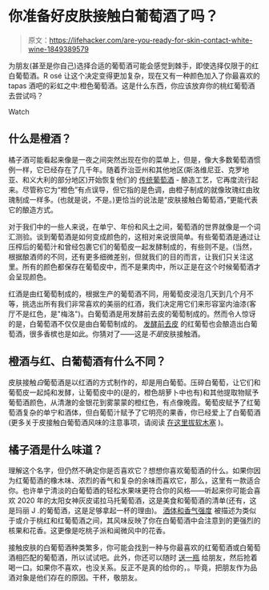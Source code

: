 # 你准备好皮肤接触白葡萄酒了吗？

> 原文：<https://lifehacker.com/are-you-ready-for-skin-contact-white-wine-1849389579>

为朋友(甚至是你自己)选择合适的葡萄酒可能会感觉到棘手，即使选择仅限于的红白葡萄酒。R osé 让这个决定变得更加复杂，现在又有一种颜色加入了你最喜欢的 tapas 酒吧的彩虹之中:橙色葡萄酒。这是什么东西，你应该放弃你的桃红葡萄酒去尝试吗？

Watch

## 什么是橙酒？

橘子酒可能看起来像是一夜之间突然出现在你的菜单上，但是，像大多数葡萄酒惯例一样，它已经存在了几千年。随着乔治亚州和其他地区(斯洛维尼亚、克罗地亚、和义大利的部分地区)开始恢复他们的 [传统葡萄酒](https://vinepair.com/articles/orange-wine-glow-up/) - 酿造工艺，它再度流行起来。尽管称它为“橙色”有点误导，但它指的是色调，由橙子制成的就像玫瑰红由玫瑰制成一样多。(也就是说，不是。)更恰当的说法是“皮肤接触白葡萄酒，”更能代表它的酿造方式。

对于我们中的一些人来说，在单宁、年份和风土之间，葡萄酒的世界就像是一个词汇测验。谈到葡萄酒是如何变成颜色的，这相对来说很简单。有些葡萄酒是通过让压榨后的葡萄汁和曾经包裹它们的葡萄皮一起发酵制成的，有些则不是。(当然，根据酿酒师的不同，还有更多细微差别，但就我们的目的而言，让我们只关注这里。所有的颜色都保存在葡萄皮中，而不是果肉中，所以正是在这个时候葡萄酒才会呈现颜色。

红酒是由红葡萄制成的，根据生产的葡萄酒不同，用葡萄皮浸泡几天到几个月不等，挑选出所有我们非常喜欢的美丽的红酒，我们决定用它们来形容室内油漆(客厅不是红色，是"梅洛")。白葡萄酒是用发酵前去皮的葡萄制成的。然而令人惊讶的是，白葡萄酒不仅仅是由白葡萄制成的。 [发酵前去皮](https://www.foodandwine.com/wine/whats-difference-between-red-and-white-wine#:~:text=When%20making%20white%20wine%2C%20the,known%20as%20Blanc%20de%20Noir.) 的红葡萄也会酿造出白葡萄酒，很多香槟也是如此。你猜对了——这是*不是*皮肤接触酒。

## 橙酒与红、白葡萄酒有什么不同？

皮肤接触*白*葡萄酒是以红酒的方式制作的，却是用白葡萄。压碎白葡萄，让它们和葡萄皮一起炖和发酵，让葡萄皮中的(是的，橙色胡萝卜中也有)和其他提取物赋予葡萄酒颜色，从清澈的金银花到雾蒙蒙的橙红色，有点像晚霞。葡萄皮赋予了红葡萄酒复杂的单宁和酒体，但白葡萄汁赋予了它明亮的果香，你已经爱上了白葡萄酒(更多关于皮接触白葡萄酒风味的注意事项，请阅读 [在这里拔软木塞](https://pullthecork.co.uk/what-you-need-to-know-about-orange-wine/#:~:text=Some%20people%20call%20it%20Georgian,birthplace%20of%20skin%20contact%20wine.&text=The%20wine%20can%20taste%20like,depth%20of%20natural%20red%20wine.) )。

## 橘子酒是什么味道？

理解这个名字，但仍然不确定你是否喜欢它？想想你喜欢葡萄酒的什么。如果你因为红葡萄酒的橡木味、浓烈的香气和复杂的余味而喜欢它，那么，这里有一款适合你。也许单宁清淡的白葡萄酒的轻松水果味更符合你的风格——听起来你可能会喜欢 2020 年的太阳女神灰皮诺拉马托葡萄酒，这是美食和葡萄酒的清单(还有，这是玛丽 J .的葡萄酒，这是足够拿起一杯的理由)。 [酒体和香气强度](https://www.winemag.com/2019/07/10/skin-contact-white-wines-orange-wine-beginners/) 被描述为类似于或介于桃红和红葡萄酒之间，其风味反映了你在白葡萄酒中会注意到的更强烈的核果和花香。这更像是吃桃子派和闻微风中的花香。

接触皮肤的白葡萄酒种类繁多，你可能会找到一种与你最喜欢的红葡萄酒或白葡萄酒相匹配的葡萄酒，所以试试吧。此外，你还可以随时 [送一瓶](https://lifehacker.com/how-to-gift-wine-without-looking-like-uncultured-swine-1845799333) 给朋友，然后抢着喝一口。如果你不喜欢，也没关系。反正不是真的给你的，。毕竟，把朋友作为品酒对象是他们存在的原因。干杯，敬朋友。